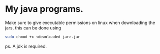 # My java programs.
Make sure to give executable permissions on linux when downloading the jars,
this can be done using 
```bash
sudo chmod +x <downloaded jar>.jar
```

ps. A jdk is required.
